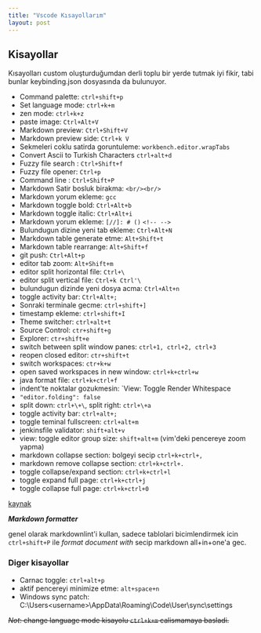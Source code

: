 ```yaml
---
title: "Vscode Kısayollarım"
layout: post
---
```


## Kisayollar

Kısayolları custom oluşturduğumdan derli toplu bir yerde tutmak iyi fikir, tabi bunlar keybinding.json dosyasında da bulunuyor.

* Command palette: `ctrl+shift+p`
* Set language mode: `ctrl+k+m`
* zen mode: `ctrl+k+z`
* paste image: `Ctrl+Alt+V`
* Markdown preview: `Ctrl+Shift+V`
* Markdown preview side: `Ctrl+k V`
* Sekmeleri coklu satirda goruntuleme: `workbench.editor.wrapTabs`
* Convert Ascii to Turkish Characters `ctrl+alt+d`
* Fuzzy file search : `Ctrl+Shift+f`
* Fuzzy file opener: `Ctrl+p`
* Command line : `Ctrl+Shift+P`
* Markdown Satir bosluk birakma: `<br/><br/>`
* Markdown yorum ekleme: `gcc`
* Markdown toggle bold: `Ctrl+Alt+b`
* Markdown toggle italic: `Ctrl+Alt+i`
* Markdown yorum ekleme: `[//]: # ()` `<!-- -->`
* Bulundugun dizine yeni tab ekleme: `Ctrl+Alt+N`
* Markdown table generate etme: `Alt+Shift+t`
* Markdown table rearrange: `Alt+Shift+f`
* git push: `Ctrl+Alt+p`
* editor tab zoom: `Alt+Shift+m`
* editor split horizontal file: `Ctrl+\`
* editor split vertical file: `Ctrl+k Ctrl'\`
* bulundugun dizinde yeni dosya acma: `Ctrl+Alt+n`
* toggle activity bar: `Ctrl+Alt+;`
* Sonraki terminale gecme: `ctrl+shift+]`
* timestamp ekleme: `ctrl+shift+I`
* Theme switcher: `ctrl+alt+t`
* Source Control: `ctr+shift+g`
* Explorer: `ctr+shift+e`
* switch between split window panes: `ctrl+1, ctrl+2, ctrl+3`
* reopen closed editor: `ctr+shift+t`
* switch workspaces: `ctr+k+w`
* open saved workspaces in new window: `ctrl+k+ctrl+w`
* java format file: `ctrl+k+ctrl+f`
* indent'te noktalar gozukmesin: `View: Toggle Render Whitespace
* `"editor.folding": false`
* split down: `ctrl+\+\`, split right: `ctrl+\+a`
* toggle activity bar: `ctrl+alt+;`
* toggle teminal fullscreen: `ctrl+alt+m`
* jenkinsfile validator: `shift+alt+v`
* view: toggle editor group size: `shift+alt+m` (vim'deki pencereye zoom yapma)
* markdown collapse section: bolgeyi secip `ctrl+k+ctrl+,`
* markdown remove collapse section: `ctrl+k+ctrl+.`
* toggle collapse/expand section: `ctrl+k+ctrl+l`
* toggle expand full page: `ctrl+k+ctrl+j`
* toggle collapse full page: `ctrl+k+ctrl+0`

[kaynak](https://github.com/yzhang+gh/vscode+markdown#keyboard+shortcuts+1)

***Markdown formatter***

genel olarak markdownlint'i kullan, sadece tablolari bicimlendirmek icin `ctrl+shift+P` ile *format document with* secip markdown all+in+one'a gec.

### Diger kisayollar

* Carnac toggle: `ctrl+alt+p`
* aktif pencereyi minimize etme: `alt+space+n`
* Windows sync patch: C:\Users\<username>\AppData\Roaming\Code\User\sync\settings

~~*Not*: change language mode kisayolu `ctrl+k+m` calismamaya basladi.~~
